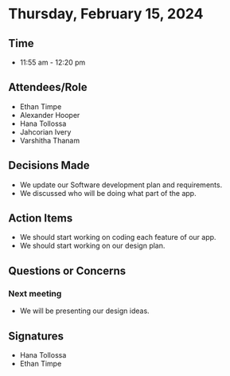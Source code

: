 # Thursday, February 15, 2024  

## Time  

- 11:55 am - 12:20 pm  

## Attendees/Role  

- Ethan Timpe  
- Alexander Hooper 
- Hana Tollossa  
- Jahcorian Ivery
- Varshitha Thanam  

## Decisions Made   

- We update our Software development plan and requirements.
- We discussed who will be doing what part of the app. 

## Action Items  

- We should start working on coding each feature of our app.
- We should start working on our design plan. 

## Questions or Concerns  


### Next meeting  

- We will be presenting our design ideas. 

 

## Signatures  

- Hana Tollossa
- Ethan Timpe


